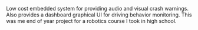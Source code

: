 Low cost embedded system for providing audio and visual crash warnings. Also provides a dashboard graphical UI for driving behavior monitoring. This was me end of year project for a robotics course I took in high school.
